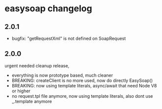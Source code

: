 # easysoap changelog

## 2.0.1
* bugfix: "getRequestXml" is not defined on SoapRequest

## 2.0.0
urgent needed cleanup release,
* everything is now prototype based, much cleaner
* BREAKING: createClient is no more used, now do directly EasySoap()
* BREAKING: now using template literals, async/await that need Node V8 or higher
* no request.tpl file anymore, now using template literals, also dont use _.template anymore
